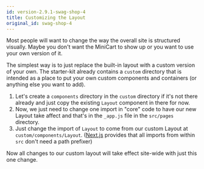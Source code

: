 ```yaml
---
id: version-2.9.1-swag-shop-4
title: Customizing the Layout
original_id: swag-shop-4
---
```


Most people will want to change the way the overall site is structured visually. Maybe you don't want the MiniCart to show up or you want to use your own version of it.

The simplest way is to just replace the built-in layout with a custom version of your own. The starter-kit already contains a `custom` directory that is intended as a place to put your own custom components and containers (or anything else you want to add).

1. Let's create a `components` directory in the `custom` directory if it's not there already and just copy the existing `Layout` component in there for now.
2. Now, we just need to change one import in "core" code to have our new Layout take affect and that's in the `_app.js` file in the `src/pages` directory.
3. Just change the import of `Layout` to come from our custom Layout at `custom/components/Layout`. ([Next.js](http://nextjs.org/) provides that all imports from within `src` don't need a path prefixer)

Now all changes to our custom layout will take effect site-wide with just this one change.
